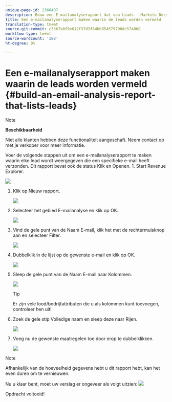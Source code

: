 ```yaml
---
unique-page-id: 2360407
description: Bouw een E-mailanalyserapport dat van Leads - Marketo Docs - de Documentatie van het Product een lijst maakt
title: Een e-mailanalyserapport maken waarin de leads worden vermeld
translation-type: tm+mt
source-git-commit: c33b7ab59e612f37d3f64bb954579700dc574068
workflow-type: tm+mt
source-wordcount: '188'
ht-degree: 0%

---
```



# Een e-mailanalyserapport maken waarin de leads worden vermeld {#build-an-email-analysis-report-that-lists-leads}

>[!NOTE]
>
>**Beschikbaarheid**
>
>Niet alle klanten hebben deze functionaliteit aangeschaft. Neem contact op met je verkoper voor meer informatie.

Voer de volgende stappen uit om een e-mailanalyserapport te maken waarin elke lead wordt weergegeven die een specifieke e-mail heeft verzonden. Dit rapport bevat ook de status Klik en Openen. 1. Start Revenue Explorer.

![](assets/image2014-9-17-19-3a12-3a54.png)

1. Klik op Nieuw rapport.

   ![](assets/image2014-9-17-19-3a13-3a1.png)

1. Selecteer het gebied E-mailanalyse en klik op OK.

   ![](assets/image2014-9-17-19-3a14-3a0.png)

1. Vind de gele punt van de Naam E-mail, klik het met de rechtermuisknop aan en selecteer Filter.

   ![](assets/image2014-9-17-19-3a14-3a6.png)

1. Dubbelklik in de lijst op de gewenste e-mail en klik op OK.

   ![](assets/image2014-9-17-19-3a14-3a11.png)

1. Sleep de gele punt van de Naam E-mail naar Kolommen.

   ![](assets/image2014-9-17-19-3a15-3a0.png)

   >[!TIP]
   >
   >Er zijn vele lood/bedrijfattributen die u als kolommen kunt toevoegen, controleer hen uit!

1. Zoek de gele stip Volledige naam en sleep deze naar Rijen.

   ![](assets/image2014-9-17-19-3a15-3a32.png)

1. Voeg nu de gewenste maatregelen toe door erop te dubbelklikken.

   ![](assets/image2014-9-17-19-3a15-3a47.png)

>[!NOTE]
>
>Afhankelijk van de hoeveelheid gegevens hebt u dit rapport hebt, kan het even duren om te vernieuwen.

Nu u klaar bent, moet uw verslag er ongeveer als volgt uitzien:   ![](assets/image2014-9-17-19-3a16-3a39.png)

Opdracht voltooid!
